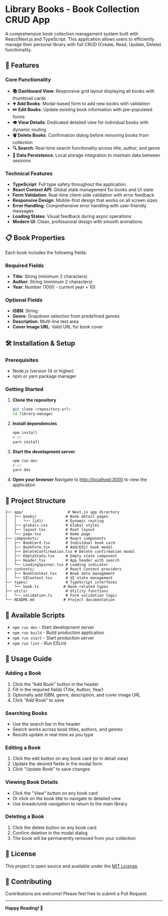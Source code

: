 # Library Books - Book Collection CRUD App

A comprehensive book collection management system built with React/Next.js and TypeScript. This application allows users to efficiently manage their personal library with full CRUD (Create, Read, Update, Delete) functionality.

## 🚀 Features

### Core Functionality

- **📚 Dashboard View**: Responsive grid layout displaying all books with thumbnail cards
- **➕ Add Books**: Modal-based form to add new books with validation
- **✏️ Edit Books**: Update existing book information with pre-populated forms
- **👁️ View Details**: Dedicated detailed view for individual books with dynamic routing
- **🗑️ Delete Books**: Confirmation dialog before removing books from collection
- **🔍 Search**: Real-time search functionality across title, author, and genre
- **💾 Data Persistence**: Local storage integration to maintain data between sessions

### Technical Features

- **TypeScript**: Full type safety throughout the application
- **React Context API**: Global state management for books and UI state
- **Form Validation**: Real-time client-side validation with error feedback
- **Responsive Design**: Mobile-first design that works on all screen sizes
- **Error Handling**: Comprehensive error handling with user-friendly messages
- **Loading States**: Visual feedback during async operations
- **Modern UI**: Clean, professional design with smooth animations

## 📋 Book Properties

Each book includes the following fields:

### Required Fields

- **Title**: String (minimum 2 characters)
- **Author**: String (minimum 2 characters)  
- **Year**: Number (1000 - current year + 10)

### Optional Fields

- **ISBN**: String
- **Genre**: Dropdown selection from predefined genres
- **Description**: Multi-line text area
- **Cover Image URL**: Valid URL for book cover

## 🛠️ Installation & Setup

### Prerequisites

- Node.js (version 14 or higher)
- npm or yarn package manager

### Getting Started

1. **Clone the repository**

   ```bash
   git clone <repository-url>
   cd library-manager
   ```

2. **Install dependencies**

   ```bash
   npm install
   # or
   yarn install
   ```

3. **Start the development server**

   ```bash
   npm run dev
   # or
   yarn dev
   ```

4. **Open your browser**
   Navigate to [http://localhost:3000](http://localhost:3000) to view the application

## 📁 Project Structure

```
├── app/                    # Next.js app directory
│   ├── books/             # Book detail pages
│   │   └── [id]/          # Dynamic routing
│   ├── globals.css        # Global styles
│   ├── layout.tsx         # Root layout
│   └── page.tsx           # Home page
├── components/            # React components
│   ├── BookCard.tsx       # Individual book card
│   ├── BookForm.tsx       # Add/Edit book modal
│   ├── DeleteConfirmation.tsx # Delete confirmation modal
│   ├── EmptyState.tsx     # Empty state component
│   ├── Header.tsx         # App header with search
│   └── LoadingSpinner.tsx # Loading indicator
├── contexts/              # React Context providers
│   ├── BookContext.tsx    # Book data management
│   └── UIContext.tsx      # UI state management
├── types/                 # TypeScript interfaces
│   └── book.ts           # Book-related types
├── utils/                 # Utility functions
│   └── validation.ts      # Form validation logic
└── README.md             # Project documentation
```

## 🔧 Available Scripts

- `npm run dev` - Start development server
- `npm run build` - Build production application
- `npm run start` - Start production server
- `npm run lint` - Run ESLint

## 🌟 Usage Guide

### Adding a Book

1. Click the "Add Book" button in the header
2. Fill in the required fields (Title, Author, Year)
3. Optionally add ISBN, genre, description, and cover image URL
4. Click "Add Book" to save

### Searching Books

- Use the search bar in the header
- Search works across book titles, authors, and genres
- Results update in real-time as you type

### Editing a Book

1. Click the edit button on any book card (or in detail view)
2. Update the desired fields in the modal form
3. Click "Update Book" to save changes

### Viewing Book Details

- Click the "View" button on any book card
- Or click on the book title to navigate to detailed view
- Use breadcrumb navigation to return to the main library

### Deleting a Book

1. Click the delete button on any book card
2. Confirm deletion in the modal dialog
3. The book will be permanently removed from your collection

## 📄 License

This project is open source and available under the [MIT License](LICENSE).

## 🤝 Contributing

Contributions are welcome! Please feel free to submit a Pull Request.

---

**Happy Reading! 📖**
